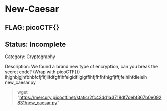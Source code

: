 # New-Caesar

## FLAG: picoCTF{}

## Status: Incomplete

Category: Cryptography

Description: We found a brand new type of encryption, can you break the secret code? (Wrap with picoCTF{}) ihjghbjgjhfbhbfcfjflfjiifdfgffihfeigidfligigffihfjfhfhfhigfjfffjfeihihfdieieih new_caesar.py

> wget "https://mercury.picoctf.net/static/2fc43dd1a3718df7debf367b0e092831/new_caesar.py"
